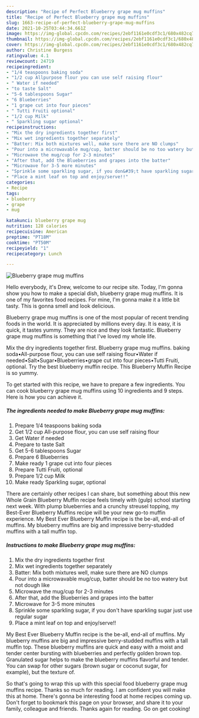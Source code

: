 ```yaml
---
description: "Recipe of Perfect Blueberry grape mug muffins"
title: "Recipe of Perfect Blueberry grape mug muffins"
slug: 1663-recipe-of-perfect-blueberry-grape-mug-muffins
date: 2021-10-25T03:44:34.661Z
image: https://img-global.cpcdn.com/recipes/2ebf1161e0cdf3c1/680x482cq70/blueberry-grape-mug-muffins-recipe-main-photo.jpg
thumbnail: https://img-global.cpcdn.com/recipes/2ebf1161e0cdf3c1/680x482cq70/blueberry-grape-mug-muffins-recipe-main-photo.jpg
cover: https://img-global.cpcdn.com/recipes/2ebf1161e0cdf3c1/680x482cq70/blueberry-grape-mug-muffins-recipe-main-photo.jpg
author: Christine Burgess
ratingvalue: 4.1
reviewcount: 24719
recipeingredient:
- "1/4 teaspoons baking soda"
- "1/2 cup Allpurpose flour you can use self raising flour"
- " Water if needed"
- "to taste Salt"
- "5-6 tablespoons Sugar"
- "6 Blueberries"
- "1 grape cut into four pieces"
- " Tutti Fruiti optional"
- "1/2 cup Milk"
- " Sparkling sugar optional"
recipeinstructions:
- "Mix the dry ingredients together first"
- "Mix wet ingredients together separately"
- "Batter: Mix both mixtures well, make sure there are NO clumps"
- "Pour into a microwavable mug/cup, batter should be no too watery but not dough like"
- "Microwave the mug/cup for 2-3 minutes"
- "After that, add the Blueberries and grapes into the batter"
- "Microwave for 3-5 more minutes"
- "Sprinkle some sparkling sugar, if you don&#39;t have sparkling sugar just use regular sugar"
- "Place a mint leaf on top and enjoy/serve!!"
categories:
- Recipe
tags:
- blueberry
- grape
- mug

katakunci: blueberry grape mug 
nutrition: 128 calories
recipecuisine: American
preptime: "PT18M"
cooktime: "PT50M"
recipeyield: "1"
recipecategory: Lunch

---
```



![Blueberry grape mug muffins](https://img-global.cpcdn.com/recipes/2ebf1161e0cdf3c1/680x482cq70/blueberry-grape-mug-muffins-recipe-main-photo.jpg)

Hello everybody, it's Drew, welcome to our recipe site. Today, I'm gonna show you how to make a special dish, blueberry grape mug muffins. It is one of my favorites food recipes. For mine, I'm gonna make it a little bit tasty. This is gonna smell and look delicious.

Blueberry grape mug muffins is one of the most popular of recent trending foods in the world. It is appreciated by millions every day. It is easy, it is quick, it tastes yummy. They are nice and they look fantastic. Blueberry grape mug muffins is something that I've loved my whole life.

Mix the dry ingredients together first. Blueberry grape mug muffins. baking soda•All-purpose flour, you can use self raising flour•Water if needed•Salt•Sugar•Blueberries•grape cut into four pieces•Tutti Fruiti, optional. Try the best blueberry muffin recipe. This Blueberry Muffin Recipe is so yummy.


To get started with this recipe, we have to prepare a few ingredients. You can cook blueberry grape mug muffins using 10 ingredients and 9 steps. Here is how you can achieve it.

<!--inarticleads1-->

##### The ingredients needed to make Blueberry grape mug muffins:

1. Prepare 1/4 teaspoons baking soda
1. Get 1/2 cup All-purpose flour, you can use self raising flour
1. Get  Water if needed
1. Prepare to taste Salt
1. Get 5-6 tablespoons Sugar
1. Prepare 6 Blueberries
1. Make ready 1 grape cut into four pieces
1. Prepare  Tutti Fruiti, optional
1. Prepare 1/2 cup Milk
1. Make ready  Sparkling sugar, optional


There are certainly other recipes I can share, but something about this new Whole Grain Blueberry Muffin recipe feels timely with (gulp) school starting next week. With plump blueberries and a crunchy streusel topping, my Best-Ever Blueberry Muffins recipe will be your new go-to muffin experience. My Best Ever Blueberry Muffin recipe is the be-all, end-all of muffins. My blueberry muffins are big and impressive berry-studded muffins with a tall muffin top. 

<!--inarticleads2-->

##### Instructions to make Blueberry grape mug muffins:

1. Mix the dry ingredients together first
1. Mix wet ingredients together separately
1. Batter: Mix both mixtures well, make sure there are NO clumps
1. Pour into a microwavable mug/cup, batter should be no too watery but not dough like
1. Microwave the mug/cup for 2-3 minutes
1. After that, add the Blueberries and grapes into the batter
1. Microwave for 3-5 more minutes
1. Sprinkle some sparkling sugar, if you don&#39;t have sparkling sugar just use regular sugar
1. Place a mint leaf on top and enjoy/serve!!


My Best Ever Blueberry Muffin recipe is the be-all, end-all of muffins. My blueberry muffins are big and impressive berry-studded muffins with a tall muffin top. These blueberry muffins are quick and easy with a moist and tender center bursting with blueberries and perfectly golden brown top. Granulated sugar helps to make the blueberry muffins flavorful and tender. You can swap for other sugars (brown sugar or coconut sugar, for example), but the texture of. 

So that's going to wrap this up with this special food blueberry grape mug muffins recipe. Thanks so much for reading. I am confident you will make this at home. There's gonna be interesting food at home recipes coming up. Don't forget to bookmark this page on your browser, and share it to your family, colleague and friends. Thanks again for reading. Go on get cooking!

